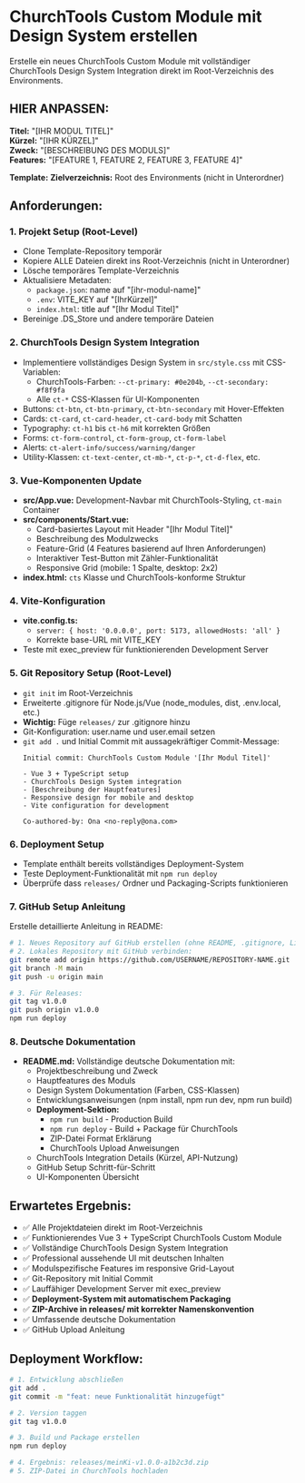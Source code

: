 # ChurchTools Custom Module mit Design System erstellen

Erstelle ein neues ChurchTools Custom Module mit vollständiger ChurchTools Design System Integration direkt im Root-Verzeichnis des Environments.

## HIER ANPASSEN:

**Titel:** "[IHR MODUL TITEL]"  
**Kürzel:** "[IHR KÜRZEL]"  
**Zweck:** "[BESCHREIBUNG DES MODULS]"  
**Features:** "[FEATURE 1, FEATURE 2, FEATURE 3, FEATURE 4]"

**Template:** 
**Zielverzeichnis:** Root des Environments (nicht in Unterordner)

## Anforderungen:

### 1. Projekt Setup (Root-Level)
- Clone Template-Repository temporär
- Kopiere ALLE Dateien direkt ins Root-Verzeichnis (nicht in Unterordner)
- Lösche temporäres Template-Verzeichnis
- Aktualisiere Metadaten:
  - `package.json`: name auf "[ihr-modul-name]"
  - `.env`: VITE_KEY auf "[IhrKürzel]"
  - `index.html`: title auf "[Ihr Modul Titel]"
- Bereinige .DS_Store und andere temporäre Dateien

### 2. ChurchTools Design System Integration
- Implementiere vollständiges Design System in `src/style.css` mit CSS-Variablen:
  - ChurchTools-Farben: `--ct-primary: #0e204b`, `--ct-secondary: #f8f9fa`
  - Alle `ct-*` CSS-Klassen für UI-Komponenten
- Buttons: `ct-btn`, `ct-btn-primary`, `ct-btn-secondary` mit Hover-Effekten
- Cards: `ct-card`, `ct-card-header`, `ct-card-body` mit Schatten
- Typography: `ct-h1` bis `ct-h6` mit korrekten Größen
- Forms: `ct-form-control`, `ct-form-group`, `ct-form-label`
- Alerts: `ct-alert-info/success/warning/danger`
- Utility-Klassen: `ct-text-center`, `ct-mb-*`, `ct-p-*`, `ct-d-flex`, etc.

### 3. Vue-Komponenten Update
- **src/App.vue:** Development-Navbar mit ChurchTools-Styling, `ct-main` Container
- **src/components/Start.vue:** 
  - Card-basiertes Layout mit Header "[Ihr Modul Titel]"
  - Beschreibung des Modulzwecks
  - Feature-Grid (4 Features basierend auf Ihren Anforderungen)
  - Interaktiver Test-Button mit Zähler-Funktionalität
  - Responsive Grid (mobile: 1 Spalte, desktop: 2x2)
- **index.html:** `cts` Klasse und ChurchTools-konforme Struktur

### 4. Vite-Konfiguration
- **vite.config.ts:** 
  - `server: { host: '0.0.0.0', port: 5173, allowedHosts: 'all' }`
  - Korrekte base-URL mit VITE_KEY
- Teste mit exec_preview für funktionierenden Development Server

### 5. Git Repository Setup (Root-Level)
- `git init` im Root-Verzeichnis
- Erweiterte .gitignore für Node.js/Vue (node_modules, dist, .env.local, etc.)
- **Wichtig:** Füge `releases/` zur .gitignore hinzu
- Git-Konfiguration: user.name und user.email setzen
- `git add .` und Initial Commit mit aussagekräftiger Commit-Message:
  ```
  Initial commit: ChurchTools Custom Module '[Ihr Modul Titel]'
  
  - Vue 3 + TypeScript setup
  - ChurchTools Design System integration
  - [Beschreibung der Hauptfeatures]
  - Responsive design for mobile and desktop
  - Vite configuration for development
  
  Co-authored-by: Ona <no-reply@ona.com>
  ```

### 6. Deployment Setup
- Template enthält bereits vollständiges Deployment-System
- Teste Deployment-Funktionalität mit `npm run deploy`
- Überprüfe dass `releases/` Ordner und Packaging-Scripts funktionieren

### 7. GitHub Setup Anleitung
Erstelle detaillierte Anleitung in README:
```bash
# 1. Neues Repository auf GitHub erstellen (ohne README, .gitignore, License)
# 2. Lokales Repository mit GitHub verbinden:
git remote add origin https://github.com/USERNAME/REPOSITORY-NAME.git
git branch -M main
git push -u origin main

# 3. Für Releases:
git tag v1.0.0
git push origin v1.0.0
npm run deploy
```

### 8. Deutsche Dokumentation
- **README.md:** Vollständige deutsche Dokumentation mit:
  - Projektbeschreibung und Zweck
  - Hauptfeatures des Moduls
  - Design System Dokumentation (Farben, CSS-Klassen)
  - Entwicklungsanweisungen (npm install, npm run dev, npm run build)
  - **Deployment-Sektion:**
    - `npm run build` - Production Build
    - `npm run deploy` - Build + Package für ChurchTools
    - ZIP-Datei Format Erklärung
    - ChurchTools Upload Anweisungen
  - ChurchTools Integration Details (Kürzel, API-Nutzung)
  - GitHub Setup Schritt-für-Schritt
  - UI-Komponenten Übersicht

## Erwartetes Ergebnis:

- ✅ Alle Projektdateien direkt im Root-Verzeichnis
- ✅ Funktionierendes Vue 3 + TypeScript ChurchTools Custom Module
- ✅ Vollständige ChurchTools Design System Integration
- ✅ Professional aussehende UI mit deutschen Inhalten
- ✅ Modulspezifische Features im responsive Grid-Layout
- ✅ Git-Repository mit Initial Commit
- ✅ Lauffähiger Development Server mit exec_preview
- ✅ **Deployment-System mit automatischem Packaging**
- ✅ **ZIP-Archive in releases/ mit korrekter Namenskonvention**
- ✅ Umfassende deutsche Dokumentation
- ✅ GitHub Upload Anleitung

## Deployment Workflow:

```bash
# 1. Entwicklung abschließen
git add .
git commit -m "feat: neue Funktionalität hinzugefügt"

# 2. Version taggen
git tag v1.0.0

# 3. Build und Package erstellen
npm run deploy

# 4. Ergebnis: releases/meinKi-v1.0.0-a1b2c3d.zip
# 5. ZIP-Datei in ChurchTools hochladen
```